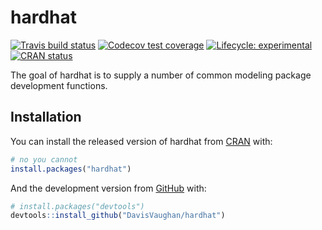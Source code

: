 
<!-- README.md is generated from README.Rmd. Please edit that file -->

# hardhat

<!-- badges: start -->

[![Travis build
status](https://travis-ci.com/DavisVaughan/hardhat.svg?branch=master)](https://travis-ci.com/DavisVaughan/hardhat)
[![Codecov test
coverage](https://codecov.io/gh/DavisVaughan/hardhat/branch/master/graph/badge.svg)](https://codecov.io/gh/DavisVaughan/hardhat?branch=master)
[![Lifecycle:
experimental](https://img.shields.io/badge/lifecycle-experimental-orange.svg)](https://www.tidyverse.org/lifecycle/#experimental)
[![CRAN
status](https://www.r-pkg.org/badges/version/hardhat)](https://cran.r-project.org/package=hardhat)
<!-- badges: end -->

The goal of hardhat is to supply a number of common modeling package
development functions.

## Installation

You can install the released version of hardhat from
[CRAN](https://CRAN.R-project.org) with:

``` r
# no you cannot
install.packages("hardhat")
```

And the development version from [GitHub](https://github.com/) with:

``` r
# install.packages("devtools")
devtools::install_github("DavisVaughan/hardhat")
```
